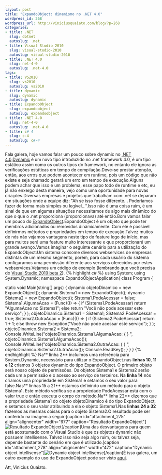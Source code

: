 ```yaml
--- 
layout: post
title: "ExpandoObject: dinamismo no .NET 4.0"
wordpress_id: 268
wordpress_url: http://viniciusquaiato.com/blog/?p=268
categories: 
- title: .NET
  slug: dotnet
  autoslug: .net
- title: Visual Studio 2010
  slug: visual-studio-2010
  autoslug: visual-studio-2010
- title: .NET 4.0
  slug: net-4-0
  autoslug: .net-4.0
tags: 
- title: VS2010
  slug: vs2010
  autoslug: vs2010
- title: dynamic
  slug: dynamic
  autoslug: dynamic
- title: ExpandoObject
  slug: expandoobject
  autoslug: expandoobject
- title: .NET 4.0
  slug: net-4-0
  autoslug: .net-4.0
- title: c# 4
  slug: c-4
  autoslug: c#-4
---
```

Fala galera, hoje vamos falar um pouco sobre dynamic no [.NET 4.0](http://msdn.microsoft.com/pt-br/vstudio/dd582936.aspx).[Dynamic](http://msdn.microsoft.com/en-us/library/system.dynamic.dynamicobject%28VS.100%29.aspx) é um novo tipo introduzido no .net framework 4.0, é um tipo estático assim como os outros tipos do framework, no entanto ele ignora as verificações estáticas em tempo de compilação.Deve-se prestar atenção, então, aos erros que podem acontecer em runtime, pois um código que não existe e seja chamado gerará um erro em tempo de execução.Alguns podem achar que isso é um problema, esse papo todo de runtime e etc, eu já não enxergo desta maneira, vejo como uma oportunidade para novas criações.Diversas empresas e projetos que trabalham com .net se deparam em situações onde a equipe diz: "Ah se isso fosse diferente... Poderíamos fazer de forma mais simples ou legível...".Isso não é uma coisa ruim, é um sinal de que em algumas situações necessitamos de algo mais dinâmico do que o que o .net proporciona (proporcionava) até então.Bom vamos falar um pouco do [ExpandoObject](http://msdn.microsoft.com/en-us/library/system.dynamic.expandoobject%28VS.100%29.aspx).ExpandoObject é um objeto que pode ter membros adicionados ou removidos dinâmicamente. Com ele é possível definirmos métodos e propriedades em tempo de execução.Talvez muitos de nós não vejamos vantagens neste tipo de feature logo de início, mas para muitos será uma feature muito interessante e que proporcionará um grande avanço.Vamos imaginar o seguinte cenário para a utilização do ExpandoObject:Um sistema consome diversos webservices de empresas distintas de um mesmo segmento, porém, para cada usuário do sistema configuramos uma permissão diferente aos serviços oferecidos por estes webservices.Vejamos um código de exemplo (lembrando que você precisa do [Visual Studio 2010 beta 2](http://msdn.microsoft.com/pt-br/vstudio/dd582936.aspx)).
{% highlight c# %}
using System;
    using System.Dynamic;
    namespace ExpandoObjectApplication{    class Program    {        

static void Main(string[] args)        {            dynamic objetoDinamico = new ExpandoObject();
    dynamic Sistema1 = new ExpandoObject();
    dynamic Sistema2 = new ExpandoObject();
    Sistema1.PodeAcessar = false;
    Sistema1.AlgumaAcao = (Func<string>)(() =>            {                if (Sistema1.PodeAcessar)                    return "AlgumaAcao no Sistema1";
    else                    return "Você não pode acessar este serviço";
    }
);
    objetoDinamico.Sistema1 = Sistema1;
    Sistema2.PodeAcessar = true;
    Sistema2.OutraAcao = (Func<int>)(() =>            {                if (Sistema2.PodeAcessar)                    return 1 + 1;
    else                    throw new Exception("Você não pode acessar este serviço");
    }
);
    objetoDinamico.Sistema2 = Sistema2;
    Console.WriteLine("objetoDinamico.Sistema1.AlgumaAcao: {
}
", objetoDinamico.Sistema1.AlgumaAcao());
    Console.WriteLine("objetoDinamico.Sistema2.OutraAcao: {
}
", objetoDinamico.Sistema2.OutraAcao());
    Console.ReadKey();
    }
    }
}
</int></string>
{% endhighlight %}
Na** linha 2** incluímos uma referência para System.Dynamic, necessário para utilizar o ExpandoObject.nas **linhas 10, 11 e 12** criamos 3 objetos dynamic do tipo ExpandoObject. O primeiro objeto será nosso objeto de permissões. Os objetos Sistema1 e Sistema2 serão cada um a permissão e o acesso ao serviço de terceiros. Na **linha 14** nós criamos uma propriedade em Sistema1 e setamos o seu valor para false.Nas** linhas 15 a 21** estamos definindo um método para o objeto Sistema1. Este método verifica se a propriedade PodeAcessar está com o valor true e então executa o corpo do método.Na** linha 22** dizemos que a propriedade Sistema1 do objeto objetoDinamico é do tipo ExpandoObject, e setamos o seu valor atribuindo a ela o objeto Sistema1.Nas **linhas 24 a 32** fazemos as mesmas coisas para o objeto Sistema2.O resultado pode ser conferido na imagem a seguir:[caption id="attachment_275" align="aligncenter" width="677" caption="Resultado ExpandoObject"]![Resultado ExpandoObject](http://viniciusquaiato.com/blog/wp-content/uploads/2009/12/Resultado-ExpandoObject-dotnet-4.jpg "Resultado ExpandoObject")[/caption]Uma das desvantagens para quem está acostumado com o Visual Studio é que os objetos dynamic não possuem intellisense. Talvez isso não seja algo ruim, ou talvez seja, depende bastante do cenário em que é utilizado.[caption id="attachment_278" align="aligncenter" width="472" caption="Dynamic object intellisense"]![Dynamic object intellisense](http://viniciusquaiato.com/blog/wp-content/uploads/2009/12/Dynamic-object-intellisense.jpg "Dynamic object intellisense")[/caption]É isso galera, um outro exemplo do uso de ExpandoObject pode ser visto [aqui](http://unplugged.giggio.net/unplugged/post/Criando-um-leitor-de-xml-com-as-novas-capacidades-dinamicas-de-C4.aspx).

Att,
Vinicius Quaiato.

